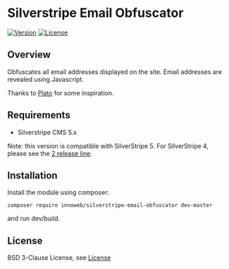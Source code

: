 # Silverstripe Email Obfuscator

[![Version](http://img.shields.io/packagist/v/innoweb/silverstripe-email-obfuscator.svg?style=flat-square)](https://packagist.org/packages/innoweb/silverstripe-email-obfuscator)
[![License](http://img.shields.io/packagist/l/innoweb/silverstripe-email-obfuscator.svg?style=flat-square)](license.md)

## Overview

Obfuscates all email addresses displayed on the site. Email addresses are revealed using Javascript.

Thanks to [Plato](https://github.com/PlatoCreative/silverstripe-email-obfuscator) for some inspiration.

## Requirements

* Silverstripe CMS 5.x

Note: this version is compatible with SilverStripe 5. For SilverStripe 4, please see the [2 release line](https://github.com/xini/silverstripe-email-obfuscator/tree/2).

## Installation

Install the module using composer:
```
composer require innoweb/silverstripe-email-obfuscator dev-master
```
and run dev/build.

## License

BSD 3-Clause License, see [License](license.md)
